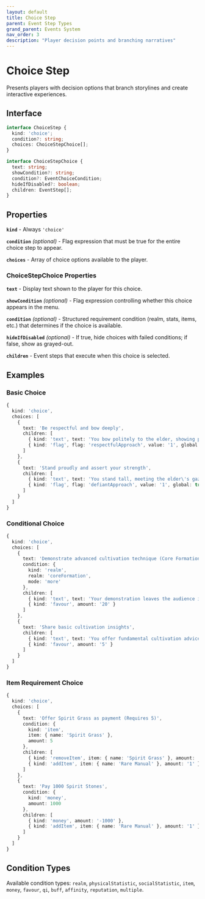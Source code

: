 ```yaml
---
layout: default
title: Choice Step
parent: Event Step Types
grand_parent: Events System
nav_order: 3
description: "Player decision points and branching narratives"
---
```


# Choice Step

Presents players with decision options that branch storylines and create interactive experiences.

## Interface

```typescript
interface ChoiceStep {
  kind: 'choice';
  condition?: string;
  choices: ChoiceStepChoice[];
}

interface ChoiceStepChoice {
  text: string;
  showCondition?: string;
  condition?: EventChoiceCondition;
  hideIfDisabled?: boolean;
  children: EventStep[];
}
```

## Properties

**`kind`** - Always `'choice'`

**`condition`** *(optional)* - Flag expression that must be true for the entire choice step to appear.

**`choices`** - Array of choice options available to the player.

### ChoiceStepChoice Properties

**`text`** - Display text shown to the player for this choice.

**`showCondition`** *(optional)* - Flag expression controlling whether this choice appears in the menu.

**`condition`** *(optional)* - Structured requirement condition (realm, stats, items, etc.) that determines if the choice is available.

**`hideIfDisabled`** *(optional)* - If true, hide choices with failed conditions; if false, show as grayed-out.

**`children`** - Event steps that execute when this choice is selected.

## Examples

### Basic Choice
```typescript
{
  kind: 'choice',
  choices: [
    {
      text: 'Be respectful and bow deeply',
      children: [
        { kind: 'text', text: 'You bow politely to the elder, showing proper respect.' },
        { kind: 'flag', flag: 'respectfulApproach', value: '1', global: true }
      ]
    },
    {
      text: 'Stand proudly and assert your strength',
      children: [
        { kind: 'text', text: 'You stand tall, meeting the elder\'s gaze with determination.' },
        { kind: 'flag', flag: 'defiantApproach', value: '1', global: true }
      ]
    }
  ]
}
```

### Conditional Choice
```typescript
{
  kind: 'choice',
  choices: [
    {
      text: 'Demonstrate advanced cultivation technique (Core Formation+)',
      condition: {
        kind: 'realm',
        realm: 'coreFormation',
        mode: 'more'
      },
      children: [
        { kind: 'text', text: 'Your demonstration leaves the audience in awe.' },
        { kind: 'favour', amount: '20' }
      ]
    },
    {
      text: 'Share basic cultivation insights',
      children: [
        { kind: 'text', text: 'You offer fundamental cultivation advice.' },
        { kind: 'favour', amount: '5' }
      ]
    }
  ]
}
```

### Item Requirement Choice
```typescript
{
  kind: 'choice',
  choices: [
    {
      text: 'Offer Spirit Grass as payment (Requires 5)',
      condition: {
        kind: 'item',
        item: { name: 'Spirit Grass' },
        amount: 5
      },
      children: [
        { kind: 'removeItem', item: { name: 'Spirit Grass' }, amount: '5' },
        { kind: 'addItem', item: { name: 'Rare Manual' }, amount: '1' }
      ]
    },
    {
      text: 'Pay 1000 Spirit Stones',
      condition: {
        kind: 'money',
        amount: 1000
      },
      children: [
        { kind: 'money', amount: '-1000' },
        { kind: 'addItem', item: { name: 'Rare Manual' }, amount: '1' }
      ]
    }
  ]
}
```

## Condition Types

Available condition types: `realm`, `physicalStatistic`, `socialStatistic`, `item`, `money`, `favour`, `qi`, `buff`, `affinity`, `reputation`, `multiple`.